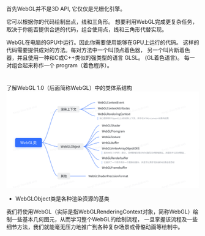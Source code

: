 <!--
 * @Author: your name
 * @Date: 2021-03-23 11:11:10
 * @LastEditTime: 2021-03-23 17:23:10
 * @LastEditors: Please set LastEditors
 * @Reference: https://webglfundamentals.org/webgl/lessons/zh_cn/webgl-fundamentals.html
 * https://blog.csdn.net/l461316334/article/details/105124863/
 * @Description: In User Settings Edit
 * @FilePath: /three.js-lessions/教程/docs/WebGL基础.md
-->

# 

首先WebGL并不是3D API, 它仅仅是光栅化引擎。

它可以根据你的代码绘制出点，线和三角形。 想要利用WebGL完成更复杂任务，取决于你能否提供合适的代码，组合使用点，线和三角形代替实现。

WebGL在电脑的GPU中运行。因此你需要使用能够在GPU上运行的代码。 这样的代码需要提供成对的方法。每对方法中一个叫顶点着色器， 另一个叫片断着色器，并且使用一种和C或C++类似的强类型的语言 GLSL。 (GL着色语言)。 每一对组合起来称作一个 program（着色程序）。
# 
了解WebGL 1.0（后面简称WebGL）中的类体系结构
![](/常用静态资源/img/WebGL类.png)
- WebGLObject类是各种渲染资源的基类
  


我们将使用WebGL（实际是指WebGLRenderingContext对象，简称WebGL）绘制一些基本几何图元，从而学习整个WebGL的绘制流程，
一旦掌握该流程及一些细节方法，我们就能毫无压力地推广到各种复杂场景或骨骼动画等绘制中。